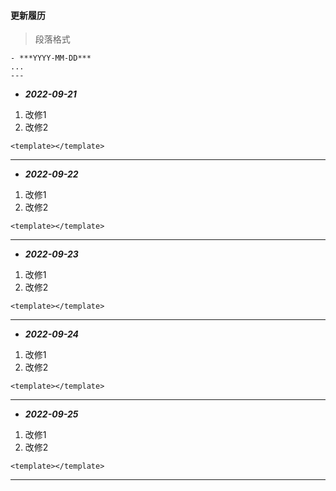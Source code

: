 #### 更新履历
> 段落格式
```
- ***YYYY-MM-DD***
...
---
```

- ***2022-09-21***
1. 改修1
2. 改修2
```vue
<template></template>
```
---

- ***2022-09-22***
1. 改修1
2. 改修2
```vue
<template></template>
```
---

- ***2022-09-23***
1. 改修1
2. 改修2
```vue
<template></template>
```
---

- ***2022-09-24***
1. 改修1
2. 改修2
```vue
<template></template>
```
---

- ***2022-09-25***
1. 改修1
2. 改修2
```vue
<template></template>
```
---

